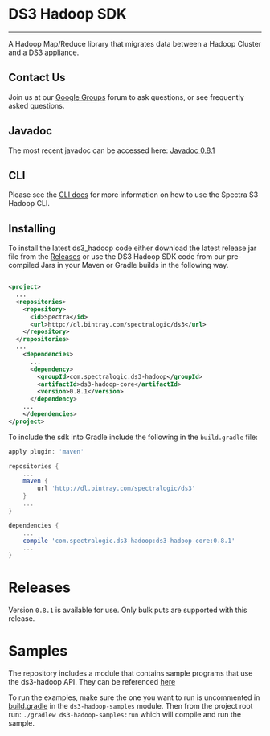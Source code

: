 # DS3 Hadoop SDK

---

A Hadoop Map/Reduce library that migrates data between a Hadoop Cluster and a DS3 appliance.


## Contact Us

Join us at our [Google Groups](https://groups.google.com/d/forum/spectralogicds3-sdks) forum to ask questions, or see frequently asked questions.

## Javadoc

The most recent javadoc can be accessed here: [Javadoc 0.8.1](http://spectralogic.github.io/ds3_hadoop/javadoc/v0.8.1/)

## CLI

Please see the [CLI docs](ds3-hadoop-cli/README.md) for more information on how to use the Spectra S3 Hadoop CLI.

## Installing

To install the latest ds3_hadoop code either download the latest release jar file from the [Releases](../../releases) or use the DS3 Hadoop SDK code from our pre-compiled Jars in your Maven or Gradle builds in the following way.

```xml

<project>
  ...
  <repositories>
    <repository>
      <id>Spectra</id>
      <url>http://dl.bintray.com/spectralogic/ds3</url>
    </repository>
  </repositories>
  ...
    <dependencies>
      ...
      <dependency>
        <groupId>com.spectralogic.ds3-hadoop</groupId>
        <artifactId>ds3-hadoop-core</artifactId>
        <version>0.8.1</version>
      </dependency>
    ...  
    </dependencies>
</project>

```

To include the sdk into Gradle include the following in the `build.gradle` file:

```groovy
apply plugin: 'maven'

repositories {
    ...
    maven {
        url 'http://dl.bintray.com/spectralogic/ds3'
    }
    ...
}

dependencies {
    ...
    compile 'com.spectralogic.ds3-hadoop:ds3-hadoop-core:0.8.1'
    ...
}

```

Releases
========

Version `0.8.1` is available for use.  Only bulk puts are supported with this release.

Samples
=======

The repository includes a module that contains sample programs that use the ds3-hadoop API.  They can be referenced [here](https://github.com/SpectraLogic/ds3_hadoop/tree/master/ds3-hadoop-samples/src/main/java/com/spectralogic/hadoop/sample)
 
To run the examples, make sure the one you want to run is uncommented in [build.gradle](https://github.com/SpectraLogic/ds3_hadoop/tree/master/ds3-hadoop-samples/build.gradle) in the `ds3-hadoop-samples` module.  Then from the project root run: `./gradlew ds3-hadoop-samples:run` which will compile and run the sample.
